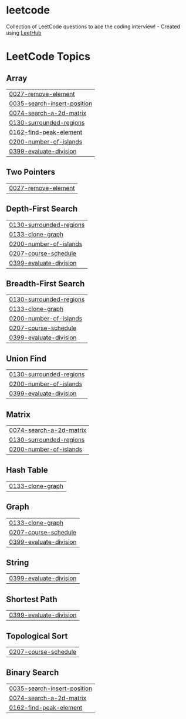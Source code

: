 # leetcode
Collection of LeetCode questions to ace the coding interview! - Created using [LeetHub](https://github.com/QasimWani/LeetHub)

<!---LeetCode Topics Start-->
# LeetCode Topics
## Array
|  |
| ------- |
| [0027-remove-element](https://github.com/bilet-13/leetcode/tree/master/0027-remove-element) |
| [0035-search-insert-position](https://github.com/bilet-13/leetcode/tree/master/0035-search-insert-position) |
| [0074-search-a-2d-matrix](https://github.com/bilet-13/leetcode/tree/master/0074-search-a-2d-matrix) |
| [0130-surrounded-regions](https://github.com/bilet-13/leetcode/tree/master/0130-surrounded-regions) |
| [0162-find-peak-element](https://github.com/bilet-13/leetcode/tree/master/0162-find-peak-element) |
| [0200-number-of-islands](https://github.com/bilet-13/leetcode/tree/master/0200-number-of-islands) |
| [0399-evaluate-division](https://github.com/bilet-13/leetcode/tree/master/0399-evaluate-division) |
## Two Pointers
|  |
| ------- |
| [0027-remove-element](https://github.com/bilet-13/leetcode/tree/master/0027-remove-element) |
## Depth-First Search
|  |
| ------- |
| [0130-surrounded-regions](https://github.com/bilet-13/leetcode/tree/master/0130-surrounded-regions) |
| [0133-clone-graph](https://github.com/bilet-13/leetcode/tree/master/0133-clone-graph) |
| [0200-number-of-islands](https://github.com/bilet-13/leetcode/tree/master/0200-number-of-islands) |
| [0207-course-schedule](https://github.com/bilet-13/leetcode/tree/master/0207-course-schedule) |
| [0399-evaluate-division](https://github.com/bilet-13/leetcode/tree/master/0399-evaluate-division) |
## Breadth-First Search
|  |
| ------- |
| [0130-surrounded-regions](https://github.com/bilet-13/leetcode/tree/master/0130-surrounded-regions) |
| [0133-clone-graph](https://github.com/bilet-13/leetcode/tree/master/0133-clone-graph) |
| [0200-number-of-islands](https://github.com/bilet-13/leetcode/tree/master/0200-number-of-islands) |
| [0207-course-schedule](https://github.com/bilet-13/leetcode/tree/master/0207-course-schedule) |
| [0399-evaluate-division](https://github.com/bilet-13/leetcode/tree/master/0399-evaluate-division) |
## Union Find
|  |
| ------- |
| [0130-surrounded-regions](https://github.com/bilet-13/leetcode/tree/master/0130-surrounded-regions) |
| [0200-number-of-islands](https://github.com/bilet-13/leetcode/tree/master/0200-number-of-islands) |
| [0399-evaluate-division](https://github.com/bilet-13/leetcode/tree/master/0399-evaluate-division) |
## Matrix
|  |
| ------- |
| [0074-search-a-2d-matrix](https://github.com/bilet-13/leetcode/tree/master/0074-search-a-2d-matrix) |
| [0130-surrounded-regions](https://github.com/bilet-13/leetcode/tree/master/0130-surrounded-regions) |
| [0200-number-of-islands](https://github.com/bilet-13/leetcode/tree/master/0200-number-of-islands) |
## Hash Table
|  |
| ------- |
| [0133-clone-graph](https://github.com/bilet-13/leetcode/tree/master/0133-clone-graph) |
## Graph
|  |
| ------- |
| [0133-clone-graph](https://github.com/bilet-13/leetcode/tree/master/0133-clone-graph) |
| [0207-course-schedule](https://github.com/bilet-13/leetcode/tree/master/0207-course-schedule) |
| [0399-evaluate-division](https://github.com/bilet-13/leetcode/tree/master/0399-evaluate-division) |
## String
|  |
| ------- |
| [0399-evaluate-division](https://github.com/bilet-13/leetcode/tree/master/0399-evaluate-division) |
## Shortest Path
|  |
| ------- |
| [0399-evaluate-division](https://github.com/bilet-13/leetcode/tree/master/0399-evaluate-division) |
## Topological Sort
|  |
| ------- |
| [0207-course-schedule](https://github.com/bilet-13/leetcode/tree/master/0207-course-schedule) |
## Binary Search
|  |
| ------- |
| [0035-search-insert-position](https://github.com/bilet-13/leetcode/tree/master/0035-search-insert-position) |
| [0074-search-a-2d-matrix](https://github.com/bilet-13/leetcode/tree/master/0074-search-a-2d-matrix) |
| [0162-find-peak-element](https://github.com/bilet-13/leetcode/tree/master/0162-find-peak-element) |
<!---LeetCode Topics End-->
